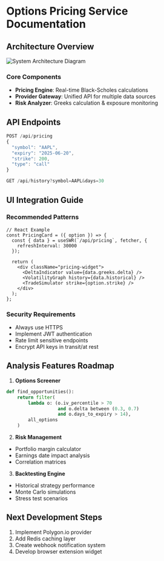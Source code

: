 # Options Pricing Service Documentation

## Architecture Overview
![System Architecture Diagram](docs/architecture.png)

### Core Components
- **Pricing Engine**: Real-time Black-Scholes calculations
- **Provider Gateway**: Unified API for multiple data sources
- **Risk Analyzer**: Greeks calculation & exposure monitoring

## API Endpoints
```typescript
POST /api/pricing
{
  "symbol": "AAPL",
  "expiry": "2025-06-20",
  "strike": 200,
  "type": "call"
}

GET /api/history?symbol=AAPL&days=30
```

## UI Integration Guide

### Recommended Patterns
```tsx
// React Example
const PricingCard = ({ option }) => {
  const { data } = useSWR(`/api/pricing`, fetcher, {
    refreshInterval: 30000
  });

  return (
    <div className="pricing-widget">
      <DeltaIndicator value={data.greeks.delta} />
      <VolatilityGraph history={data.historical} />
      <TradeSimulator strike={option.strike} />
    </div>
  );
};
```

### Security Requirements
- Always use HTTPS
- Implement JWT authentication
- Rate limit sensitive endpoints
- Encrypt API keys in transit/at rest

## Analysis Features Roadmap

1. **Options Screener**
```python
def find_opportunities():
    return filter(
        lambda o: (o.iv_percentile > 70 
                   and o.delta between (0.3, 0.7)
                   and o.days_to_expiry > 14),
        all_options
    )
```

2. **Risk Management**
- Portfolio margin calculator
- Earnings date impact analysis
- Correlation matrices

3. **Backtesting Engine**
- Historical strategy performance
- Monte Carlo simulations
- Stress test scenarios

## Next Development Steps
1. Implement Polygon.io provider
2. Add Redis caching layer
3. Create webhook notification system
4. Develop browser extension widget